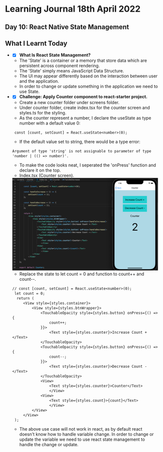 # Learning Journal 18th April 2022
## Day 10: React Native State Management
## What I Learnt Today
* - [x] **What Is React State Management?**
   * The 'State' is a container or a memory that store data which are persistent across component rendering.
   * The 'State' simply means JavaScript Data Structure.
   * The UI may appear differently based on the interaction between user and the application.
   * In order to change or update something in the application we need to use State.
* - [x] **Challenge: Apply Counter component to react-starter project.** 
   * Create a new counter folder under screens folder.
   * Under counter folder, create index.tsx for the counter screen and styles.ts for the styling.
   * As the counter represent a number, I declare the useState as type number with a default value 0:
   ```
    const [count, setCount] = React.useState<number>(0);
   ```
   * If the default value set to string, there would be a type error:
   ```
   Argument of type 'string' is not assignable to parameter of type 'number | (() => number)'.
   ``` 
   * To make the code looks neat, I seperated the 'onPress' function and declare it on the top.
   * Index.tsx (Counter screen).
   
    <img src="https://github.com/janson-gan/react-native-training/blob/main/images/Screenshot%202022-04-18%20at%201.16.13%20PM.png" width="550"/>
    
   * Replace the state to let count = 0 and function to count++ and count--.
   ```
   // const [count, setCount] = React.useState<number>(0);
    let count = 0;
     return (
        <View style={styles.container}>
            <View style={styles.btnWrapper}>
                <TouchableOpacity style={styles.button} onPress={() => {
                    count++;
                }}>
                    <Text style={styles.counter}>Increase Count +</Text>
                </TouchableOpacity>
                <TouchableOpacity style={styles.button} onPress={() => {
                    count--;
                }}>
                    <Text style={styles.counter}>Decrease Count -</Text>
                </TouchableOpacity>
                <View>
                    <Text style={styles.counter}>Counter</Text>
                    </View>
                <View>
                    <Text style={styles.count}>{count}</Text>
                    </View>
            </View>
        </View>
    );
    ```
    
    * The above use case will not work in react, as by default react doesn't know how to handle variable change. In order to change or update the variable we need to use react state management to handle the change or update.
   
  
 
   
